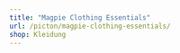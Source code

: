 ```yaml
---
title: "Magpie Clothing Essentials"
url: /picton/magpie-clothing-essentials/
shop: Kleidung
---
```

